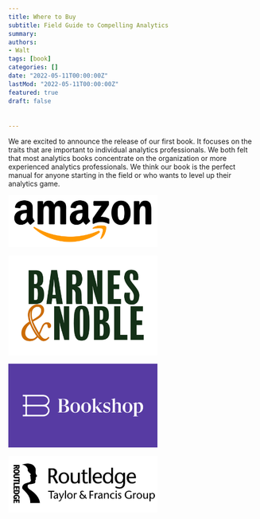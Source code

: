 ```yaml
---
title: Where to Buy
subtitle: Field Guide to Compelling Analytics
summary: 
authors:
- Walt
tags: [book]
categories: []
date: "2022-05-11T00:00:00Z"
lastMod: "2022-05-11T00:00:00Z"
featured: true
draft: false


---
```


We are excited to announce the release of our first book. It focuses on the traits that are important to individual analytics professionals. We both felt that most analytics books concentrate on the organization or more experienced analytics professionals. We think our book is the perfect manual for anyone starting in the field or who wants to level up their analytics game.


[<img src="Amazon_logo.png" alt="Amazon" width="300"/>](https://www.amazon.com/Field-Compelling-Analytics-Chapman-Studies/dp/1032065257/ref=sr_1_1?crid=1VXQQUIGCVD3Y&keywords=walter+degrange&qid=1654288663&sprefix=walter+degrange%2Caps%2C85&sr=8-1)

[<img src="barnes-and-noble-logo.jpg" alt="Barnes&Noble" width="300"/>](https://www.barnesandnoble.com/w/field-guide-to-compelling-analytics-walter-degrange/1141466040?ean=9781032065250)

[<img src="093020-Bookshop-Blog.png" alt="Independent_Bookstores" width="300"/>](https://bookshop.org/books/field-guide-to-compelling-analytics/9781032065250)

[<img src="routledge-logo.jpg" alt="Routledge" width="300"/>](https://www.routledge.com/Field-Guide-to-Compelling-Analytics/DeGrange-Darrow/p/book/9781032065250)


